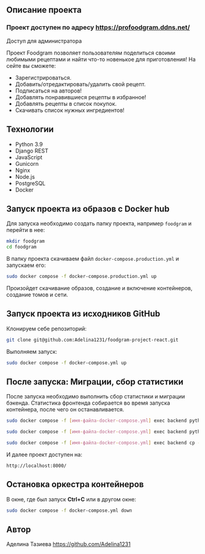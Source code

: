 ## Описание проекта

### Проект доступен по адресу https://profoodgram.ddns.net/
Доступ для администратора 


Проект Foodgram позволяет пользователям поделиться своими любимыми рецептами и найти что-то новенькое для приготовления!
На сейте вы сможете:
- Зарегистрироваться.
- Добавить/отредактировать/удалить свой рецепт.
- Подписаться на авторов!
- Добавлять понравившиеся рецепты в избранное!
- Добавлять рецепты в список покупок.
- Скачивать список нужных ингредиентов!

## Технологии

- Python 3.9
- Django REST
- JavaScript
- Gunicorn
- Nginx
- Node.js
- PostgreSQL
- Docker

## Запуск проекта из образов с Docker hub

Для запуска необходимо создать папку проекта, например `foodgram` и перейти в нее:

```bash
mkdir foodgram
cd foodgram
```

В папку проекта скачиваем файл `docker-compose.production.yml` и запускаем его:

```bash
sudo docker compose -f docker-compose.production.yml up
```

Произойдет скачивание образов, создание и включение контейнеров, создание томов и сети.

## Запуск проекта из исходников GitHub

Клонируем себе репозиторий: 

```bash 
git clone git@github.com:Adelina1231/foodgram-project-react.git
```

Выполняем запуск:

```bash
sudo docker compose -f docker-compose.yml up
```

## После запуска: Миграции, сбор статистики

После запуска необходимо выполнить сбор статистики и миграции бэкенда. Статистика фронтенда собирается во время запуска контейнера, после чего он останавливается. 

```bash
sudo docker compose -f [имя-файла-docker-compose.yml] exec backend python manage.py migrate

sudo docker compose -f [имя-файла-docker-compose.yml] exec backend python manage.py collectstatic

sudo docker compose -f [имя-файла-docker-compose.yml] exec backend cp -r /app/collected_static/. /static/static/
```

И далее проект доступен на: 

```
http://localhost:8000/
```

## Остановка оркестра контейнеров

В окне, где был запуск **Ctrl+С** или в другом окне:

```bash
sudo docker compose -f docker-compose.yml down
```

## Автор

Аделина Тазиева https://github.com/Adelina1231

